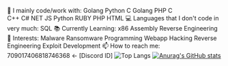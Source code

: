 🔭 I mainly code/work with:
Golang
Python
C
Golang
PHP 
C  
C++
C#
NET
JS
Python
RUBY
PHP
HTML
💻 Languages that I don't code in very much:
SQL
📚 Currently Learning:
x86 Assembly
Reverse Engineering
📱 Interests:
Malware
Ransomware
Programming
Webapp Hacking
Reverse Engineering
Exploit Development
📫 How to reach me: 709017406818746368 <- [Discord ID]
![Top Langs](https://github-readme-stats.vercel.app/api/top-langs/?username=myusername&theme=tokyonight)
[![Anurag's GitHub stats](https://github-readme-stats.vercel.app/api?username=anuraghazra)](https://github.com/anuraghazra/github-readme-stats)

